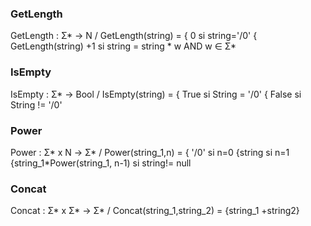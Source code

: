 ### GetLength
GetLength : Σ* -> N / GetLength(string) = { 0 si string='/0' { GetLength(string) +1 si string = string * w AND w ∈ Σ* 
### IsEmpty
IsEmpty : Σ* -> Bool / IsEmpty(string) = { True si String = '/0' { False si String != '/0'
### Power
Power : Σ* x N -> Σ* / Power(string_1,n) = { '/0' si n=0 {string si n=1 {string_1*Power(string_1, n-1) si string!= null
### Concat
Concat : Σ* x Σ* -> Σ* / Concat(string_1,string_2) = {string_1 +string2}